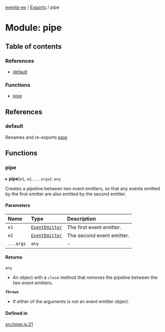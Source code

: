 [events-ex](../README.md) / [Exports](../modules.md) / pipe

# Module: pipe

## Table of contents

### References

- [default](pipe.md#default)

### Functions

- [pipe](pipe.md#pipe)

## References

### default

Renames and re-exports [pipe](pipe.md#pipe)

## Functions

### pipe

▸ **pipe**(`e1`, `e2`, `...args`): `any`

Creates a pipeline between two event emitters, so that any events emitted by the first emitter are also emitted by the second emitter.

#### Parameters

| Name | Type | Description |
| :------ | :------ | :------ |
| `e1` | [`EventEmitter`](../classes/event_emitter.EventEmitter.md) | The first event emitter. |
| `e2` | [`EventEmitter`](../classes/event_emitter.EventEmitter.md) | The second event emitter. |
| `...args` | `any` | - |

#### Returns

`any`

- An object with a `close` method that removes the pipeline between the two event emitters.

**`Throws`**

- If either of the arguments is not an event emitter object.

#### Defined in

[src/pipe.js:21](https://github.com/snowyu/events-ex.js/blob/8b7be69/src/pipe.js#L21)
